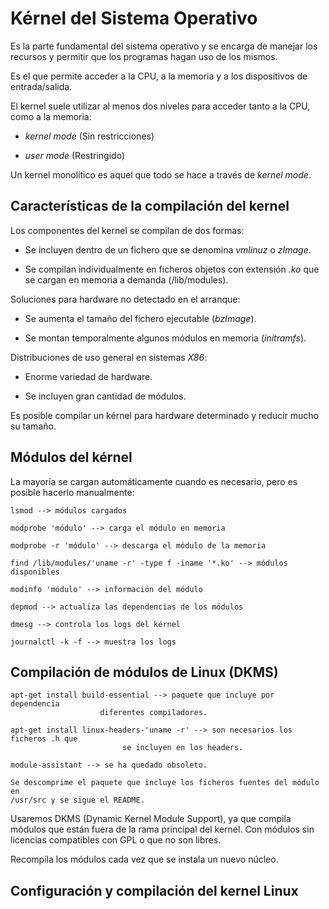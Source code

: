 # Kérnel del Sistema Operativo

Es la parte fundamental del sistema operativo y se encarga de manejar los
recursos y permitir que los programas hagan uso de los mismos.

Es el que permite acceder a la CPU, a la memoria y a los dispositivos de
entrada/salida.

El kernel suele utilizar al menos dos niveles para acceder tanto a la CPU, como
a la memoria:

* _kernel mode_ (Sin restricciones)

* _user mode_ (Restringido)

Un kernel monolítico es aquel que todo se hace a través de _kernel mode_.


## Características de la compilación del kernel

Los componentes del kernel se compilan de dos formas:

* Se incluyen dentro de un fichero que se denomina _vmlinuz_ o _zImage_.

* Se compilan individualmente en ficheros objetos con extensión _.ko_ que se
cargan en memoria a demanda (/lib/modules).

Soluciones para hardware no detectado en el arranque:

* Se aumenta el tamaño del fichero ejecutable (_bzImage_).

* Se montan temporalmente algunos módulos en memoria (_initramfs_).

Distribuciones de uso general en sistemas _X86_:

* Enorme variedad de hardware.

* Se incluyen gran cantidad de módulos.

Es posible compilar un kérnel para hardware determinado y reducir mucho 
su tamaño.

## Módulos del kérnel

La mayoría se cargan automáticamente cuando es necesario, pero es posible
hacerlo manualmente:

```
lsmod --> módulos cargados

modprobe 'módulo' --> carga el módulo en memoria

modprobe -r 'módulo' --> descarga el módulo de la memoria

find /lib/modules/'uname -r' -type f -iname '*.ko' --> módulos disponibles

modinfo 'módulo' --> información del módulo

depmod --> actualiza las dependencias de los módulos

dmesg --> controla los logs del kérnel

journalctl -k -f --> muestra los logs
```

## Compilación de módulos de Linux (DKMS)

```
apt-get install build-essential --> paquete que incluye por dependencia
				    diferentes compiladores.
  
apt-get install linux-headers-'uname -r' --> son necesarios los ficheros .h que
					     se incluyen en los headers.
  
module-assistant --> se ha quedado obsoleto.
  
Se descomprime el paquete que incluye los ficheros fuentes del módulo en 
/usr/src y se sigue el README.
```

Usaremos DKMS (Dynamic Kernel Module Support), ya que compila módulos que están
fuera de la rama principal del kernel. Con módulos sin licencias compatibles
con GPL o que no son libres.

Recompila los módulos cada vez que se instala un nuevo núcleo.

## Configuración y compilación del kernel Linux


